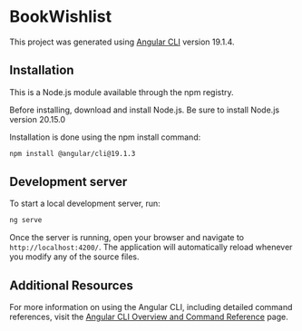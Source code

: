 # BookWishlist

This project was generated using [Angular CLI](https://github.com/angular/angular-cli) version 19.1.4.

## Installation

This is a Node.js module available through the npm registry.

Before installing, download and install Node.js. Be sure to install Node.js version 20.15.0

Installation is done using the npm install command:
```bash
npm install @angular/cli@19.1.3
```

## Development server

To start a local development server, run:

```bash
ng serve
```

Once the server is running, open your browser and navigate to `http://localhost:4200/`. The application will automatically reload whenever you modify any of the source files.

## Additional Resources

For more information on using the Angular CLI, including detailed command references, visit the [Angular CLI Overview and Command Reference](https://angular.dev/tools/cli) page.
